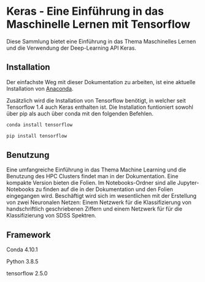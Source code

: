 # Keras - Eine Einführung in das Maschinelle Lernen mit Tensorflow

Diese Sammlung bietet eine Einführung in das Thema Maschinelles Lernen und die Verwendung der Deep-Learning API Keras.

## Installation

Der einfachste Weg mit dieser Dokumentation zu arbeiten, ist eine aktuelle Installation von [Anaconda](https://www.anaconda.com/products/individual).

Zusätzlich wird die Installation von Tensorflow benötigt, in welcher seit Tensorflow 1.4 auch Keras enthalten ist. Die Installation funtioniert sowohl über pip als auch über conda mit den folgenden Befehlen. 

```bash
conda install tensorflow
```

```bash
pip install tensorflow
```

## Benutzung

Eine umfangreiche Einführung in das Thema Machine Learning und die Benutzung des HPC Clusters findet man in der Dokumentation. Eine kompakte Version bieten die Folien. Im Notebooks-Ordner sind alle Jupyter-Notebooks zu finden auf die in der Dokumentation und den Folien eingegangen wird. Beschäftigt wird sich im wesentlichen mit der Erstellung von zwei Neuronalen Netzen: Einem Netzwerk für die Klassifizierung von handschriftlich geschriebenen Ziffern und einem Netzwerk für für die Klassifizierung von SDSS Spektren. 

## Framework
Conda 4.10.1

Python 3.8.5

tensorflow 2.5.0
